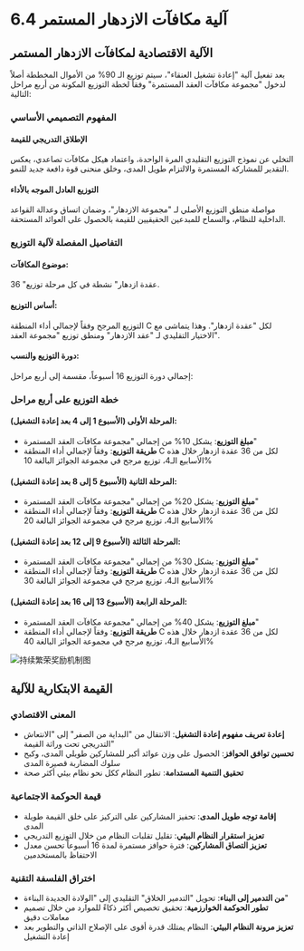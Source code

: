 # 6.4 آلية مكافآت الازدهار المستمر

## الآلية الاقتصادية لمكافآت الازدهار المستمر

بعد تفعيل آلية "إعادة تشغيل العنقاء"، سيتم توزيع الـ 90% من الأموال المخططة أصلاً لدخول "مجموعة مكافآت العقد المستمرة" وفقاً لخطة التوزيع المكونة من أربع مراحل التالية:

### المفهوم التصميمي الأساسي

#### الإطلاق التدريجي للقيمة

التخلي عن نموذج التوزيع التقليدي المرة الواحدة، واعتماد هيكل مكافآت تصاعدي، يعكس التقدير للمشاركة المستمرة والالتزام طويل المدى، وخلق منحنى قوة دافعة جديد للنمو.

#### التوزيع العادل الموجه بالأداء

مواصلة منطق التوزيع الأصلي لـ "مجموعة الازدهار"، وضمان اتساق وعدالة القواعد الداخلية للنظام، والسماح للمبدعين الحقيقيين للقيمة بالحصول على العوائد المستحقة.

### التفاصيل المفصلة لآلية التوزيع

#### موضوع المكافآت:

36 "عقدة ازدهار" نشطة في كل مرحلة توزيع.

#### أساس التوزيع:

التوزيع المرجح وفقاً لإجمالي أداء المنطقة C لكل "عقدة ازدهار". وهذا يتماشى مع الاختيار التقليدي لـ "عقد الازدهار" ومنطق توزيع "مجموعة العقد".

#### دورة التوزيع والنسب:

إجمالي دورة التوزيع 16 أسبوعاً، مقسمة إلى أربع مراحل:

### خطة التوزيع على أربع مراحل

#### المرحلة الأولى (الأسبوع 1 إلى 4 بعد إعادة التشغيل):

* **مبلغ التوزيع**: يشكل 10% من إجمالي "مجموعة مكافآت العقد المستمرة"
* **طريقة التوزيع**: وفقاً لإجمالي أداء المنطقة C لكل من 36 عقدة ازدهار خلال هذه الأسابيع الـ4، توزيع مرجح في مجموعة الجوائز البالغة 10%

#### المرحلة الثانية (الأسبوع 5 إلى 8 بعد إعادة التشغيل):

* **مبلغ التوزيع**: يشكل 20% من إجمالي "مجموعة مكافآت العقد المستمرة"
* **طريقة التوزيع**: وفقاً لإجمالي أداء المنطقة C لكل من 36 عقدة ازدهار خلال هذه الأسابيع الـ4، توزيع مرجح في مجموعة الجوائز البالغة 20%

#### المرحلة الثالثة (الأسبوع 9 إلى 12 بعد إعادة التشغيل):

* **مبلغ التوزيع**: يشكل 30% من إجمالي "مجموعة مكافآت العقد المستمرة"
* **طريقة التوزيع**: وفقاً لإجمالي أداء المنطقة C لكل من 36 عقدة ازدهار خلال هذه الأسابيع الـ4، توزيع مرجح في مجموعة الجوائز البالغة 30%

#### المرحلة الرابعة (الأسبوع 13 إلى 16 بعد إعادة التشغيل):

* **مبلغ التوزيع**: يشكل 40% من إجمالي "مجموعة مكافآت العقد المستمرة"
* **طريقة التوزيع**: وفقاً لإجمالي أداء المنطقة C لكل من 36 عقدة ازدهار خلال هذه الأسابيع الـ4، توزيع مرجح في مجموعة الجوائز البالغة 40%

![持续繁荣奖励机制图](/images/图17.svg)

## القيمة الابتكارية للآلية

### المعنى الاقتصادي

* **إعادة تعريف مفهوم إعادة التشغيل**: الانتقال من "البداية من الصفر" إلى "الانتعاش التدريجي تحت وراثة القيمة"
* **تحسين توافق الحوافز**: الحصول على وزن عوائد أكبر للمشاركين طويلي المدى، وكبح سلوك المضاربة قصيرة المدى
* **تحقيق التنمية المستدامة**: تطور النظام ككل نحو نظام بيئي أكثر صحة

### قيمة الحوكمة الاجتماعية

* **إقامة توجه طويل المدى**: تحفيز المشاركين على التركيز على خلق القيمة طويلة المدى
* **تعزيز استقرار النظام البيئي**: تقليل تقلبات النظام من خلال التوزيع التدريجي
* **تعزيز التصاق المشاركين**: فترة حوافز مستمرة لمدة 16 أسبوعاً تحسن معدل الاحتفاظ بالمستخدمين

### اختراق الفلسفة التقنية

* **من التدمير إلى البناء**: تحويل "التدمير الخلاق" التقليدي إلى "الولادة الجديدة البناءة"
* **تطور الحوكمة الخوارزمية**: تحقيق تخصيص أكثر ذكاءً للموارد من خلال تصميم معاملات دقيق
* **تعزيز مرونة النظام البيئي**: النظام يمتلك قدرة أقوى على الإصلاح الذاتي والتطوير بعد إعادة التشغيل